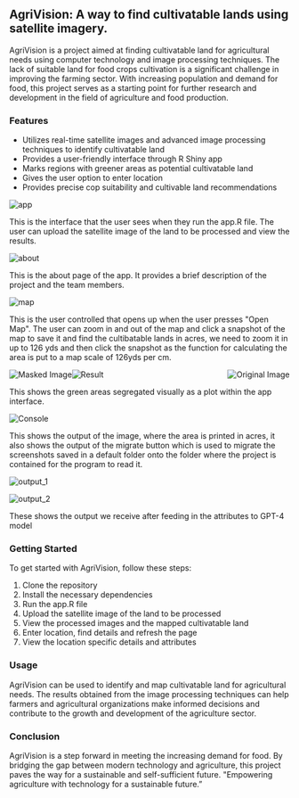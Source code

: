 ## AgriVision: A way to find cultivatable lands using satellite imagery.

AgriVision is a project aimed at finding cultivatable land for agricultural needs using computer technology and image processing techniques. The lack of suitable land for food crops cultivation is a significant challenge in improving the farming sector. With increasing population and demand for food, this project serves as a starting point for further research and development in the field of agriculture and food production.

### Features

- Utilizes real-time satellite images and advanced image processing techniques to identify cultivatable land
- Provides a user-friendly interface through R Shiny app
- Marks regions with greener areas as potential cultivatable land
- Gives the user option to enter location
- Provides precise cop suitability and cultivable land recommendations 

![app](data/app2.png "App Interface")

This is the interface that the user sees when they run the app.R file. The user can upload the satellite image of the land to be processed and view the results.

![about](data/about2.png "About")

This is the about page of the app. It provides a brief description of the project and the team members.

![map](data/map.png "Map")

This is the user controlled that opens up when the user presses "Open Map". The user can zoom in and out of the map and click a snapshot of the map to save it and find the cultibatable lands in acres, we need to zoom it in up to 126 yds and then click the snapshot as the function for calculating the area is put to a map scale of 126yds per cm.

<div>
  <img src="data/mask2.png" alt="Masked Image" style="width: auto; float: left;">
  <img src="data/original2.png" alt="Original Image" style="width: auto; float: right;">
</div>

![Result](data/result2.png "Resultant Image")

This shows the green areas segregated visually as a plot within the app interface.

![Console](data/console.png "Console")

This shows the output of the image, where the area is printed in acres, it also shows the output of the migrate button which is used to migrate the screenshots saved in a default folder onto the folder where the project is contained for the program to read it. 

![output_1](data/gpt_output_1.png "output_1")

![output_2](data/gpt_output_2.png "output_2")

These shows the output we receive after feeding in the attributes to GPT-4 model



### Getting Started
To get started with AgriVision, follow these steps:

1. Clone the repository
2. Install the necessary dependencies
3. Run the app.R file
4. Upload the satellite image of the land to be processed
5. View the processed images and the mapped cultivatable land
6. Enter location, find details and refresh the page
7. View the location specific details and attributes

### Usage
AgriVision can be used to identify and map cultivatable land for agricultural needs. The results obtained from the image processing techniques can help farmers and agricultural organizations make informed decisions and contribute to the growth and development of the agriculture sector.

### Conclusion
AgriVision is a step forward in meeting the increasing demand for food. By bridging the gap between modern technology and agriculture, this project paves the way for a sustainable and self-sufficient future. "Empowering agriculture with technology for a sustainable future.”



